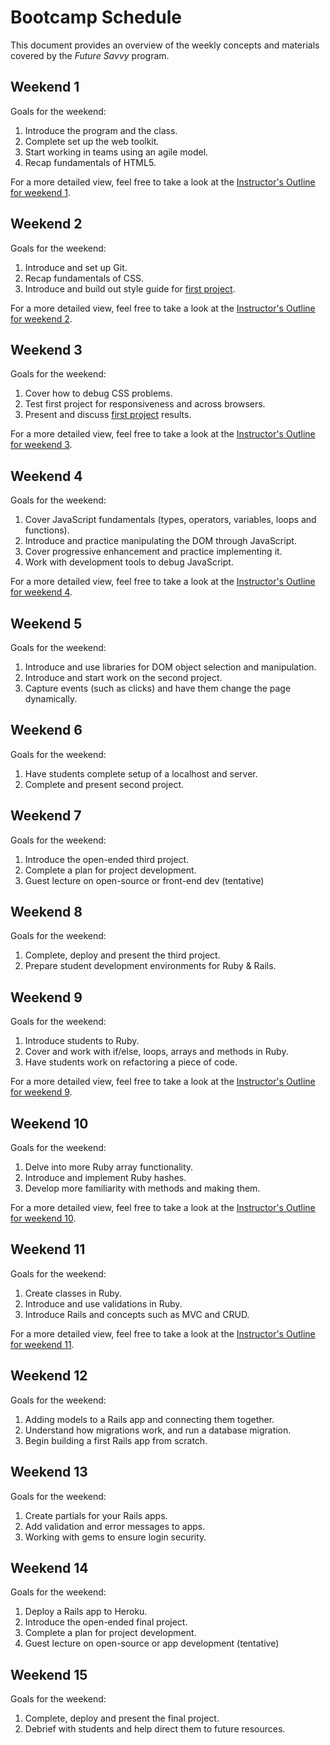 # Bootcamp Schedule
This document provides an overview of the weekly concepts and materials covered by the *Future Savvy* program.

## Weekend 1
Goals for the weekend:

1. Introduce the program and the class.
2. Complete set up the web toolkit.
3. Start working in teams using an agile model.
4. Recap fundamentals of HTML5.

For a more detailed view, feel free to take a look at the [Instructor's Outline for weekend 1](../Instructional_Materials/Weekend_01/Weekend_01_Outline.md).


## Weekend 2
Goals for the weekend:

1. Introduce and set up Git.
2. Recap fundamentals of CSS.
3. Introduce and build out style guide for [first project](../Instructional_Materials/Projects/Project_01-HTML_and_CSS.md).

For a more detailed view, feel free to take a look at the [Instructor's Outline for weekend 2](../Instructional_Materials/Weekend_02/Weekend_02_Outline.md).


## Weekend 3
Goals for the weekend:

1. Cover how to debug CSS problems.
2. Test first project for responsiveness and across browsers.
3. Present and discuss [first project](../Instructional_Materials/Projects/Project_01-HTML_and_CSS.md) results.

For a more detailed view, feel free to take a look at the [Instructor's Outline for weekend 3](../Instructional_Materials/Weekend_03/Weekend_03_Outline.md).


## Weekend 4
Goals for the weekend:

1. Cover JavaScript fundamentals (types, operators, variables, loops and functions).
2. Introduce and practice manipulating the DOM through JavaScript.
3. Cover progressive enhancement and practice implementing it.
4. Work with development tools to debug JavaScript.

For a more detailed view, feel free to take a look at the [Instructor's Outline for weekend 4](../Instructional_Materials/Weekend_04/Weekend_04_Outline.md).



## Weekend 5
Goals for the weekend:

1. Introduce and use libraries for DOM object selection and manipulation.
2. Introduce and start work on the second project.
3. Capture events (such as clicks) and have them change the page dynamically.


## Weekend 6
Goals for the weekend:

1. Have students complete setup of a localhost and server.
2. Complete and present second project.


## Weekend 7
Goals for the weekend:

1. Introduce the open-ended third project.
2. Complete a plan for project development.
3. Guest lecture on open-source or front-end dev (tentative)


## Weekend 8
Goals for the weekend:

1. Complete, deploy and present the third project.
2. Prepare student development environments for Ruby & Rails.


## Weekend 9
Goals for the weekend:

1. Introduce students to Ruby.
2. Cover and work with if/else, loops, arrays and methods in Ruby.
3. Have students work on refactoring a piece of code.

For a more detailed view, feel free to take a look at the [Instructor's Outline for weekend 9](../Instructional_Materials/Weekend_09/Weekend_09_Outline.md).


## Weekend 10
Goals for the weekend:

1. Delve into more Ruby array functionality.
2. Introduce and implement Ruby hashes.
3. Develop more familiarity with methods and making them.

For a more detailed view, feel free to take a look at the [Instructor's Outline for weekend 10](../Instructional_Materials/Weekend_10/Weekend_10_Outline.md).


## Weekend 11
Goals for the weekend:

1. Create classes in Ruby.
2. Introduce and use validations in Ruby.
3. Introduce Rails and concepts such as MVC and CRUD.

For a more detailed view, feel free to take a look at the [Instructor's Outline for weekend 11](../Instructional_Materials/Weekend_11/Weekend_11_Outline.md).



## Weekend 12
Goals for the weekend:

1. Adding models to a Rails app and connecting them together.
2. Understand how migrations work, and run a database migration.
3. Begin building a first Rails app from scratch.


## Weekend 13
Goals for the weekend:

1. Create partials for your Rails apps.
2. Add validation and error messages to apps.
3. Working with gems to ensure login security.


## Weekend 14
Goals for the weekend:

1. Deploy a Rails app to Heroku.
2. Introduce the open-ended final project.
3. Complete a plan for project development.
4. Guest lecture on open-source or app development (tentative)


## Weekend 15
Goals for the weekend:

1. Complete, deploy and present the final project.
2. Debrief with students and help direct them to future resources.





